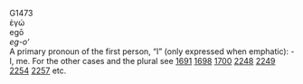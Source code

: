 <body>
  <p>G1473<br>  ἐγώ  <br> egō  <br><i>eg-o‘ </i><br>A primary pronoun of the first person, “I” (only expressed when emphatic): - I, me. For the other cases and the plural see <a href="g1691.htm">1691</a>  <a href="g1698.htm">1698</a>  <a href="g1700.htm">1700</a>  <a href="g2248.htm">2248</a>  <a href="g2249.htm">2249</a>  <a href="g2254.htm">2254</a>  <a href="g2257.htm">2257</a>  etc.<br></p>
 </body>